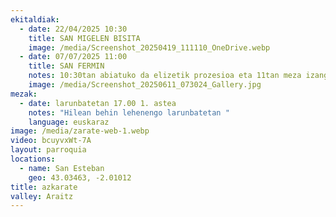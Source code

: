 ```yaml
---
ekitaldiak:
  - date: 22/04/2025 10:30
    title: SAN MIGELEN BISITA
    image: /media/Screenshot_20250419_111110_OneDrive.webp
  - date: 07/07/2025 11:00
    title: SAN FERMIN
    notes: 10:30tan abiatuko da elizetik prozesioa eta 11tan meza izango da ermitan.
    image: /media/Screenshot_20250611_073024_Gallery.jpg
mezak:
  - date: larunbatetan 17.00 1. astea
    notes: "Hilean behin lehenengo larunbatetan "
    language: euskaraz
image: /media/zarate-web-1.webp
video: bcuyvxWt-7A
layout: parroquia
locations:
  - name: San Esteban
    geo: 43.03463, -2.01012
title: azkarate
valley: Araitz
---
```

